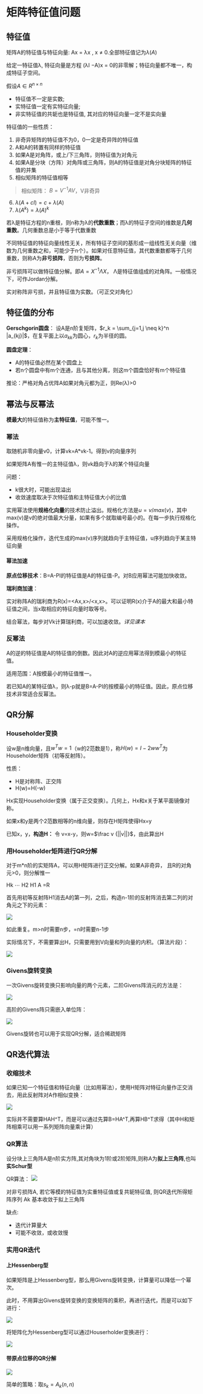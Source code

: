 # 矩阵特征值问题

## 特征值

矩阵A的特征值与特征向量: Ax = λx , x ≠ 0.全部特征值记为$\lambda(A)$

给定一特征值λ, 特征向量是方程 (λI −A)x = 0的非零解；特征向量都不唯一，构成特征子空间。

假设$A \in R^{n \times n}$
- 特征值不一定是实数;
- 实特征值一定有实特征向量;
- 非实特征值的共轭也是特征值, 其对应的特征向量一定不是实向量

特征值的一些性质：
1. 非奇异矩阵的特征值不为0，0一定是奇异阵的特征值
2. A和A的转置有同样的特征值
3. 如果A是对角阵，或上/下三角阵，则特征值为对角元
4. 如果A是分块（方阵）对角阵或三角阵，则A的特征值是对角分块矩阵的特征值的并集
5. 相似矩阵的特征值相等
> 相似矩阵： $B = V^{-1}AV$，V非奇异
6. $\lambda(A+cI) = c + \lambda(A)$
7. $\lambda(A^k) = \lambda(A)^k$

若λ是特征方程的n重根，则n称为λ的**代数重数**；而λ的特征子空间的维数是**几何重数**。几何重数总是小于等于代数重数

不同特征值的特征向量线性无关，所有特征子空间的基形成一组线性无关向量（维数为几何重数之和，可能少于n个）。如果对任意特征值，其代数重数都等于几何重数，则称A为**非亏损阵**，否则为**亏损阵**。

非亏损阵可以做特征值分解。即$A=X^{-1}\Lambda X$， Λ是特征值组成的对角阵。一般情况下，可作Jordan分解。

实对称阵非亏损，并且特征值为实数。（可正交对角化）

## 特征值的分布

**Gerschgorin圆盘**： 设A是n阶复矩阵，$r_k = \sum_{j=1,j \neq k}^n |a_{kj}|$，在复平面上以$a_{kk}$为圆心，$r_k$为半径的圆。

**圆盘定理**：
- A的特征值必然在某个圆盘上
- 若n个圆盘中有m个连通，且与其他分离，则这m个圆盘恰好有m个特征值

推论：严格对角占优阵A如果对角元都为正，则Re(λ)>0

## 幂法与反幂法

**模最大**的特征值称为**主特征值**，可能不惟一。

### 幂法

取随机非零向量v0，计算vk=A*vk-1。得到v的向量序列

如果矩阵A有惟一的主特征值λ，则vk趋向于λ的某个特征向量

问题：
- k很大时，可能出现溢出
- 收敛速度取决于次特征值和主特征值大小的比值

实用幂法使用**规格化向量**的技术防止溢出。规格化方法是$u=v/max(v)$，其中max(v)是v的绝对值最大分量，如果有多个就取编号最小的。在每一步执行规格化操作。

采用规格化操作，迭代生成的max(v)序列就趋向于主特征值，u序列趋向于某主特征向量

#### 幂法加速

**原点位移技术**：B=A-PI的特征值是A的特征值-P。对B应用幂法可能加快收敛。

**瑞利商加速**：

实对称阵A的瑞利商为R(x)=<Ax,x>/<x,x>。可以证明R(x)介于A的最大和最小特征值之间，当x取相应的特征向量时取等号。

结合幂法，每步对Vk计算瑞利商，可以加速收敛。*详见课本*

### 反幂法

A的逆的特征值是A的特征值的倒数。因此对A的逆应用幂法得到模最小的特征值。

适用范围：A按模最小的特征值惟一。

若已知A的某特征值λ，则λ-p就是B=A-PI的按模最小的特征值。因此，原点位移技术非常适合反幂法。

## QR分解

### Householder变换

设w是n维向量，且$w^Tw=1$（w的2范数是1），称$H(w)=I-2ww^T$为Householder矩阵（初等反射阵）。

性质：
- H是对称阵、正交阵
- H(w)=H(-w)

Hx实现Householder变换（属于正交变换）。几何上，Hx和x关于某平面镜像对称。

如果x和y是两个2范数相等的n维向量，则存在H矩阵使得Hx=y

已知x，y，**构造H：** 令 v=x-y，则w=$\frac v {||v||}$，由此算出H

### 用Householder矩阵进行QR分解
对于m\*n阶的实矩阵A，可以用H矩阵进行正交分解。如果A非奇异， 且R的对角元>0，则分解惟一

Hk ⋯ H2 H1 A =R

首先用初等反射阵H1消去A的第一列，之后，构造n-1阶的反射阵消去第二列的对角元之下的元素：

![](_v_images/20200422173532117_86512541.png)

如此重复。m>n时需要n步，=n时需要n-1步

实际情况下，不需要算出H，只需要用到V向量和列向量的内积。（算法片段）：

![](_v_images/20200422173649002_1338656843.png)

### Givens旋转变换

一次Givens旋转变换只影响向量的两个元素，二阶Givens阵消元的方法是：

![](_v_images/20200422173803695_521530223.png)

高阶的Givens阵只需嵌入单位阵：

![](_v_images/20200422173832848_1982084299.png)

Givens旋转也可以用于实现QR分解，适合稀疏矩阵

## QR迭代算法

### 收缩技术

如果已知一个特征值和特征向量（比如用幂法），使用H矩阵对特征向量作正交消去，用此反射阵对A作相似变换：

![](_v_images/20200422174144736_352272238.png)

实际并不需要算HAH^T，而是可以通过先算B=HA^T,再算HB^T求得（其中H和矩阵相乘可以用一系列矩阵向量乘计算）

### QR算法

设分块上三角阵A是n阶实方阵,其对角块为1阶或2阶矩阵,则称A为**拟上三角阵**,也叫**实Schur型**

QR算法：
![](_v_images/20200422174429064_757683552.png)

对非亏损阵A, 若它等模的特征值为实重特征值或复共轭特征值, 则QR迭代所得矩阵序列 Ak 基本收敛于拟上三角阵

缺点:
- 迭代计算量大
- 可能不收敛，或收敛慢

### 实用QR迭代

#### 上Hessenberg型

如果矩阵是上Hessenberg型，那么用Givens旋转变换，计算量可以降低一个幂次。

此时，不用算出Givens旋转变换的变换矩阵的乘积，再进行迭代，而是可以如下进行：

![](_v_images/20200422174807105_348746535.png)

将矩阵化为Hessenberg型可以通过Houserholder变换进行：

![](_v_images/20200422175035533_219682152.png)

#### 带原点位移的QR分解

![](_v_images/20200422175102028_2910306.png)

简单的策略：取$s_k=A_k(n,n)$